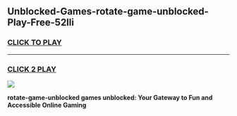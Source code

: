 
## Unblocked-Games-rotate-game-unblocked-Play-Free-52lli
<h3>
<a href="https://premium76.site?title=rotate-game-unblocked&ref=15A">CLICK TO PLAY</a></h3>
<hr>

<h3>
<a href="https://premium76.site?title=rotate-game-unblocked&ref=15A">CLICK 2 PLAY</a>
  
</h3>

<a href="https://premium76.site?title=rotate-game-unblocked&ref=15A"><img src="https://clearcache.store/games.png"></a>


**rotate-game-unblocked games unblocked: Your Gateway to Fun and Accessible Online Gaming**
